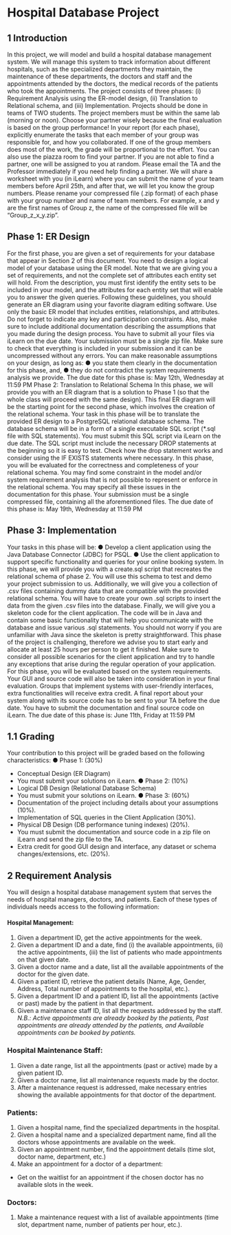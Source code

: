# Hospital Database Project
## 1 Introduction
In this project, we will model and build a hospital database management system. We will manage
this system to track information about different hospitals, such as the specialized departments
they maintain, the maintenance of these departments, the doctors and staff and the appointments
attended by the doctors, the medical records of the patients who took the appointments.
The project consists of three phases: (i) Requirement Analysis using the ER-model design, (ii)
Translation to Relational schema, and (iii) Implementation.
Projects should be done in teams of TWO students. The project members must be within the
same lab (morning or noon). Choose your partner wisely because the final evaluation is based
on the group performance! In your report (for each phase), explicitly enumerate the tasks that
each member of your group was responsible for, and how you collaborated. If one of the group
members does most of the work, the grade will be proportional to the effort. You can also use the
piazza room to find your partner. If you are not able to find a partner, one will be assigned to you
at random. Please email the TA and the Professor immediately if you need help finding a partner.
We will share a worksheet with you (in iLearn) where you can submit the name of your team
members before April 25th, and after that, we will let you know the group numbers. Please
rename your compressed file (.zip format) of each phase with your group number and name of
team members. For example, x and y are the first names of Group z, the name of the compressed
file will be “Group_z_x_y.zip”.
## Phase 1: ER Design
For the first phase, you are given a set of requirements for your database that appear in Section 2
of this document. You need to design a logical model of your database using the ER model. Note
that we are giving you a set of requirements, and not the complete set of attributes each entity set
will hold. From the description, you must first identify the entity sets to be included in your
model, and the attributes for each entity set that will enable you to answer the given queries.
Following these guidelines, you should generate an ER diagram using your favorite diagram
editing software. Use only the basic ER model that includes entities, relationships, and attributes.
Do not forget to indicate any key and participation constraints. Also, make sure to include
additional documentation describing the assumptions that you made during the design process.
You have to submit all your files via iLearn on the due date. Your submission must be a single
zip file. Make sure to check that everything is included in your submission and it can be
uncompressed without any errors.
You can make reasonable assumptions on your design, as long as:
● you state them clearly in the documentation for this phase, and,
● they do not contradict the system requirements analysis we provide.
The due date for this phase is: May 12th, Wednesday at 11:59 PM
Phase 2: Translation to Relational Schema
In this phase, we will provide you with an ER diagram that is a solution to Phase 1 (so that the
whole class will proceed with the same design). This final ER diagram will be the starting point
for the second phase, which involves the creation of the relational schema.
Your task in this phase will be to translate the provided ER design to a PostgreSQL relational
database schema. The database schema will be in a form of a single executable SQL script (*.sql
file with SQL statements). You must submit this SQL script via iLearn on the due date. The
SQL script must include the necessary DROP statements at the beginning so it is easy to test.
Check how the drop statement works and consider using the IF EXISTS statements where
necessary.
In this phase, you will be evaluated for the correctness and completeness of your relational
schema. You may find some constraint in the model and/or system requirement analysis that is
not possible to represent or enforce in the relational schema. You may specify all these issues in
the documentation for this phase. Your submission must be a single compressed file, containing
all the aforementioned files.
The due date of this phase is: May 19th, Wednesday at 11:59 PM
## Phase 3: Implementation
Your tasks in this phase will be:
● Develop a client application using the Java Database Connector (JDBC) for PSQL.
● Use the client application to support specific functionality and queries for your online
booking system.
In this phase, we will provide you with a create.sql script that recreates the relational schema of
phase 2. You will use this schema to test and demo your project submission to us. Additionally,
we will give you a collection of .csv files containing dummy data that are compatible with the
provided relational schema. You will have to create your own .sql scripts to insert the data from
the given .csv files into the database.
Finally, we will give you a skeleton code for the client application. The code will be in Java and
contain some basic functionality that will help you communicate with the database and issue
various .sql statements. You should not worry if you are unfamiliar with Java since the skeleton
is pretty straightforward.
This phase of the project is challenging, therefore we advise you to start early and allocate at
least 25 hours per person to get it finished. Make sure to consider all possible scenarios for the
client application and try to handle any exceptions that arise during the regular operation of your
application.
For this phase, you will be evaluated based on the system requirements. Your GUI and source
code will also be taken into consideration in your final evaluation. Groups that implement
systems with user-friendly interfaces, extra functionalities will receive extra credit. A final report
about your system along with its source code has to be sent to your TA before the due date. You
have to submit the documentation and final source code on iLearn.
The due date of this phase is: June 11th, Friday at 11:59 PM
## 1.1 Grading
Your contribution to this project will be graded based on the following characteristics:
● Phase 1: (30%)
- Conceptual Design (ER Diagram)
- You must submit your solutions on iLearn.
● Phase 2: (10%)
- Logical DB Design (Relational Database Schema)
- You must submit your solutions on iLearn.
● Phase 3: (60%)
- Documentation of the project including details about your assumptions (10%).
- Implementation of SQL queries in the Client Application (30%).
- Physical DB Design (DB performance tuning indexes) (20%).
- You must submit the documentation and source code in a zip file on iLearn and
send the zip file to the TA.
- Extra credit for good GUI design and interface, any dataset or schema
changes/extensions, etc. (20%).
## 2 Requirement Analysis
You will design a hospital database management system that serves the needs of hospital
managers, doctors, and patients. Each of these types of individuals needs access to the following
information:
#### Hospital Management:
1. Given a department ID, get the active appointments for the week.
2. Given a department ID and a date, find (i) the available appointments, (ii) the active
appointments, (iii) the list of patients who made appointments on that given date.
3. Given a doctor name and a date, list all the available appointments of the doctor for the
given date.
4. Given a patient ID, retrieve the patient details (Name, Age, Gender, Address, Total
number of appointments to the hospital, etc.).
5. Given a department ID and a patient ID, list all the appointments (active or past) made by
the patient in that department.
6. Given a maintenance staff ID, list all the requests addressed by the staff.
*N.B.: Active appointments are already booked by the patients, Past appointments are already
attended by the patients, and Available appointments can be booked by patients.*
### Hospital Maintenance Staff:
1. Given a date range, list all the appointments (past or active) made by a given patient ID.
2. Given a doctor name, list all maintenance requests made by the doctor.
3. After a maintenance request is addressed, make necessary entries showing the available
appointments for that doctor of the department.
### Patients:
1. Given a hospital name, find the specialized departments in the hospital.
2. Given a hospital name and a specialized department name, find all the doctors whose
appointments are available on the week.
3. Given an appointment number, find the appointment details (time slot, doctor name,
department, etc.)
4. Make an appointment for a doctor of a department:
- Get on the waitlist for an appointment if the chosen doctor has no available slots
in the week.
### Doctors:
1. Make a maintenance request with a list of available appointments (time slot, department
name, number of patients per hour, etc.).
